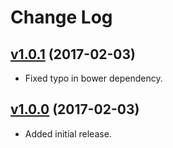# Change Log

## [v1.0.1](https://github.com/arsnebula/nebula-sidebar-layout/releases/tag/v1.0.1) (2017-02-03)

- Fixed typo in bower dependency.

## [v1.0.0](https://github.com/arsnebula/nebula-sidebar-layout/releases/tag/v1.0.0) (2017-02-03)

- Added initial release.